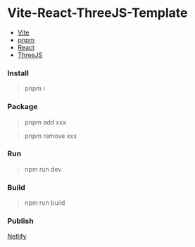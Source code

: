 # Vite-React-ThreeJS-Template

- [Vite](https://cn.vitejs.dev/guide/)
- [pnpm](https://pnpm.io/zh/installation)
- [React](https://reactjs.org/tutorial/tutorial.html)
- [ThreeJS](https://threejs.org/)


### Install
> pnpm i

### Package
> pnpm add xxx

> pnpm remove xxx

### Run
> npm run dev

### Build
> npm run build

### Publish
[Netlify](https://app.netlify.com/)